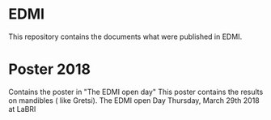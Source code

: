 # EDMI
This repository contains the documents what were published in EDMI.




# Poster 2018
Contains the poster in "The EDMI open day"
This poster contains the results on mandibles ( like Gretsi).
The EDMI open Day
Thursday, March 29th 2018 at LaBRI
